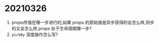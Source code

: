 # 20210326

1. props传值在哪一步进行的,如果 props 的原始值是异步获得的会怎么样,同步的又会怎么样,props 处于生命周期哪一步?
2. `pickBy` 深度操作怎么写?